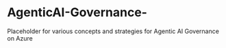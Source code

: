 # AgenticAI-Governance-
Placeholder for various concepts and strategies for Agentic AI Governance on Azure
